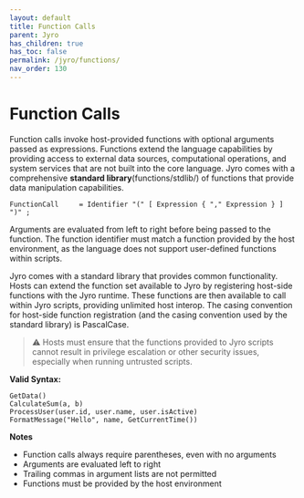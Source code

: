 ```yaml
---
layout: default
title: Function Calls
parent: Jyro
has_children: true
has_toc: false
permalink: /jyro/functions/
nav_order: 130
---
```


# Function Calls

Function calls invoke host-provided functions with optional arguments passed as expressions. Functions extend the language capabilities by providing access to external data sources, computational operations, and system services that are not built into the core language. Jyro comes with a comprehensive **standard library**(functions/stdlib/) of functions that provide data manipulation capabilities.

```
FunctionCall     = Identifier "(" [ Expression { "," Expression } ] ")" ;
```

Arguments are evaluated from left to right before being passed to the function. The function identifier must match a function provided by the host environment, as the language does not support user-defined functions within scripts.

Jyro comes with a standard library that provides common functionality. Hosts can extend the function set available to Jyro by registering host-side functions with the Jyro runtime. These functions are then available to call within Jyro scripts, providing unlimited host interop. The casing convention for host-side function registration (and the casing convention used by the standard library) is PascalCase.

> ⚠ Hosts must ensure that the functions provided to Jyro scripts cannot result in privilege escalation or other security issues, especially when running untrusted scripts.

**Valid Syntax:**
```jyro
GetData()
CalculateSum(a, b)
ProcessUser(user.id, user.name, user.isActive)
FormatMessage("Hello", name, GetCurrentTime())
```

**Notes**
- Function calls always require parentheses, even with no arguments
- Arguments are evaluated left to right
- Trailing commas in argument lists are not permitted
- Functions must be provided by the host environment